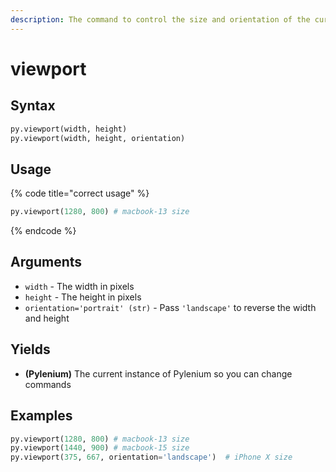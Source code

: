```yaml
---
description: The command to control the size and orientation of the current browser window.
---
```


# viewport

## Syntax

```python
py.viewport(width, height)
py.viewport(width, height, orientation)
```

## Usage

{% code title="correct usage" %}
```python
py.viewport(1280, 800) # macbook-13 size
```
{% endcode %}

## Arguments

* `width` - The width in pixels
* `height` - The height in pixels
* `orientation='portrait' (str)` - Pass `'landscape'` to reverse the width and height

## Yields

* **\(Pylenium\)** The current instance of Pylenium so you can change commands

## Examples

```python
py.viewport(1280, 800) # macbook-13 size
py.viewport(1440, 900) # macbook-15 size
py.viewport(375, 667, orientation='landscape')  # iPhone X size
```

